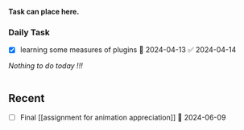 **Task can place here.**
### Daily Task
- [x] learning some measures of plugins 🛫 2024-04-13 ✅ 2024-04-14

*Nothing to do today !!!*

```tasks
```
## Recent
- [ ] Final [[assignment for animation appreciation]] 📅 2024-06-09


